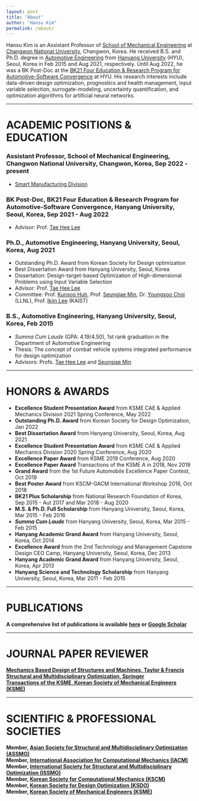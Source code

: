 ```yaml
---
layout: post
title: "About"
author: "Hansu Kim"
permalink: /about/
---
```


Hansu Kim is an Assistant Professor of [School of Mechanical Engineering](https://www.changwon.ac.kr/sme/) at [Changwon National University](https://www.changwon.ac.kr/), Changwon, Korea. He received B.S. and Ph.D. degree in [Automotive Engineering](https://ae.hanyang.ac.kr/) from [Hanyang University](https://www.hanyang.ac.kr/) (HYU), Seoul, Korea in Feb 2015 and Aug 2021, respectively. Until Aug 2022, he was a BK Post-Doc at the [BK21 Four Education & Research Program for Automotive-Software Convergence](https://bk21auto.hanyang.ac.kr/) at HYU. His research interests include data-driven design optimization, prognostics and health management, input variable selection, surrogate-modeling, uncertainty quantification, and optimization algorithms for artificial neural networks.

***

# ACADEMIC POSITIONS & EDUCATION   
### Assistant Professor, School of Mechanical Engineering, Changwon National University, Changwon, Korea, Sep 2022 - present   
* [Smart Manufacturing Division](https://www.changwon.ac.kr/smart/)   

### BK Post-Doc, BK21 Four Education & Research Program for Automotive-Software Convergence, Hanyang University, Seoul, Korea, Sep 2021 - Aug 2022   
* Advisor: Prof. [Tae Hee Lee](http://odl.hanyang.ac.kr/)    

### Ph.D., Automotive Engineering, Hanyang University, Seoul, Korea, Aug 2021   
* Outstanding Ph.D. Award from Korean Society for Design optimization   
* Best Dissertation Award from Hanyang University, Seoul, Korea   
* Dissertation: Design-target-based Optimization of High-dimensional Problems using Input Variable Selection   
* Advisor: Prof. [Tae Hee Lee](http://odl.hanyang.ac.kr/)   
* Committee: Prof. [Kunsoo Huh](http://mmc.hanyang.ac.kr/), Prof. [Seungjae Min](http://cdl.hanyang.ac.kr/), Dr. [Youngsoo Choi](https://people.llnl.gov/choi15) (LLNL), Prof. [Ikjin Lee](http://idol.kaist.ac.kr/) (KAIST)   

### B.S., Automotive Engineering, Hanyang University, Seoul, Korea, Feb 2015   
* *Summa Cum Laude* (GPA: 4.19/4.50), 1st rank graduation in the Department of Automotive Engineering   
* Thesis: The concept of combat vehicle systems integrated performance for design optimization   
* Advisors: Profs. [Tae Hee Lee](http://odl.hanyang.ac.kr/) and [Seungjae Min](http://cdl.hanyang.ac.kr/)   

***

# HONORS & AWARDS   
* **Excellence Student Presentation Award** from KSME CAE & Applied Mechanics Division 2021 Spring Conference, May 2022   
* **Outstanding Ph.D. Award** from Korean Society for Design Optimization, Jan 2022   
* **Best Dissertation Award** from Hanyang University, Seoul, Korea, Aug 2021   
* **Excellence Student Presentation Award** from KSME CAE & Applied Mechanics Division 2020 Spring Conference, Aug 2020   
* **Excellence Paper Award** from KSME 2019 Conference, Aug 2020   
* **Excellence Paper Award** Transactions of the KSME A in 2018, Nov 2019   
* **Grand Award** from the 1st Future Automobile Excellence Paper Contest, Oct 2019   
* **Best Poster Award** from KSCM-GACM International Workshop 2018, Oct 2018   
* **BK21 Plus Scholarship** from National Research Foundation of Korea, Sep 2015 - Aut 2017 and Mar 2018 - Aug 2020   
* **M.S. & Ph.D. Full Scholarship** from Hanyang University, Seoul, Korea, Mar 2015 - Feb 2016   
* ***Summa Cum Laude*** from Hanyang University, Seoul, Korea, Mar 2015 - Feb 2015   
* **Hanyang Academic Grand Award** from Hanyang University, Seoul, Korea, Oct 2014   
* **Excellence Award** from the 2nd Technology and Management Capstone Design CEO Camp, Hanyang University, Seoul, Korea, Dec 2013   
* **Hanyang Academic Grand Award** from Hanyang University, Seoul, Korea, Apr 2013   
* **Hanyang Science and Technology Scholarship** from Hanyang University, Seoul, Korea, Mar 2011 - Feb 2015   

***

# PUBLICATIONS
**A comprehensive list of publications is available [here](https://kim-hansu.github.io/publications) or [Google Scholar](https://scholar.google.co.kr/citations?user=U_RIRZ4AAAAJ&hl=ko&authuser=1)**   

***

# JOURNAL PAPER REVIEWER   
**[Mechanics Based Design of Structures and Machines, Taylor & Francis](https://www.tandfonline.com/journals/lmbd20)**   
**[Structural and Multidisciplinary Optimization, Springer](https://www.springer.com/journal/158/)**   
**[Transactions of the KSME, Korean Society of Mechanical Engineers (KSME)](http://journal.ksme.or.kr/)**   

***

# SCIENTIFIC & PROFESSIONAL SOCIETIES   
**Member, [Asian Society for Structural and Multidisciplinary Optimization (ASSMO)](http://assmo.org/)**   
**Member, [International Association for Computational Mechanics (IACM)](https://iacm.info/)**   
**Member, [International Society for Structural and Multidisciplinary Optimization (ISSMO)](http://www.issmo.net/)**   
**Member, [Korean Society for Computational Mechanics (KSCM)](http://kscm-society.org/)**   
**Member, [Korean Society for Design Optimization (KSDO)](https://ksdo.net/)**   
**Member, [Korean Society of Mechanical Engineers (KSME)](http://ksme.or.kr/main/)**   
